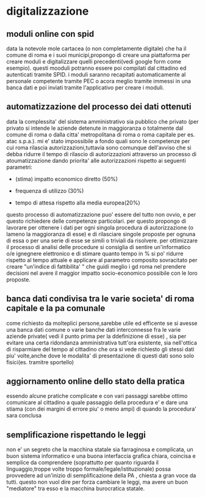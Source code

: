 # digitalizzazione 

## moduli online con spid

data la notevole mole cartacea (o non completamente digitale) che ha il comune di roma e i suoi municipi,propongo di creare una piattaforma per creare moduli e digitalizzare quelli precedenti(vedi google form come esempio).
questi mooduli potranno essere poi compilati dal cittadino ed autenticati tramite SPID.
i moduli saranno recapitati automaticamente al personale competente tramite PEC o acora meglio tramite immessi in una banca dati e poi inviati tramite l'applicativo per creare i moduli.

## automatizzazione del processo dei dati ottenuti
data la complessita' del sistema amministrativo sia pubblico che privato (per privato si intende le aziende detenute in maggioranza o totalmente dal comune di roma o dalla citta' metropolitana di roma o roma capitale per es. atac s.p.a.).
mi e' stato impossibile a fondo quali sono le competenze per cui roma rilascia autorizzazioni,tuttavia sono comunque dell'avviso che si debba ridurre il tempo di rilascio di autorizzazioni attraverso un processo di atoumatizzazione dando priorita' alle autorizzazioni rispetto ai seguenti parametri:

* (stima) impatto economico diretto (50%)

* frequenza di utilizzo (30%)

* tempo di attesa rispetto alla media europea(20%)

questo processo di automatizzazione puo' essere del tutto non ovvio, e per questo richiedere delle competenze particolari.
per questo propongo di lavorare per ottenere i dati per ogni singola procedura di autorizzazione (o lameno la maggioranza di esse) e di rilasciare singole proposte per ognuna di essa o per una serie di esse se simili o triviali da risolvere.
per ottimizzare il processo di analisi delle procedure si consiglia di sentire un'informatico o/e ignegnere elettronico e di stimare quanto tempo in % si po' ridurre rispetto al tempo attuale e applicare al parametro composito sovracitato per creare "un'indice di fattibilita' " che guidi meglio i gd roma nel prendere decisioni nel avere il maggior impatto socio-economico possibile con le loro proposte. 

## banca dati condivisa tra le varie societa' di roma capitale e la pa comunale

come richiesto da molteplici persone,sarebbe utile ed efficente se si avesse una banca dati comune o varie banche dati interconnesse fra le varie aziende private( vedi il punto prima per la ddefinizione di esse) , sia per evitare una certa ridondanza amministrativa tutt'ora esistente, sia nell'ottica di risparmiare del tempo al cittadino che ora si vede richiesto gli stessi dati piu' volte,anche dove le modalita' di presentazione di questi dati sono solo fisici(es. tramitre sportello)

## aggiornamento online dello stato della pratica

essendo alcune pratiche complicate e con vari passaggi sarebbe ottimo comunicare al cittadino a quale passaggio della procedura e' e dare una stiama (con dei margini di errore piu' o meno ampi) di quando la procedura' sara conclusa

## semplificazione rispettando le leggi 

non e' un segreto che la macchina statale sia farraginosa e complicata, un buon sistema informatico e una buona interfaccia grafica  chiara, coincisa e semplice da comprendere (soprattutto per quanto riguarda il linguaggio,troppe volte troppo formale/legale/istituzionale) possa provvedere ad un'inizio di semplificazione della PA , chiesta a gran voce da tutti. questo non vuol dire per forza cambiare le leggi, ma avere un buon "mediatore" tra esso e la macchina burocratica statale.

